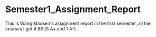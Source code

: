 # Semester1_Assignment_Report
This is Wang Maosen's assignment report in the first semester, all the courses I get 4.88 (3 A+ and 1 A-).
